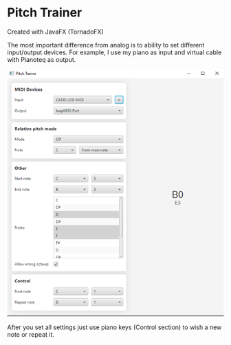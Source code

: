 # Pitch Trainer

Created with JavaFX (TornadoFX)

The most important difference from analog is to ability to set different input/output devices. For example, I use my
piano as input and virtual cable with Pianoteq as output.

![daily work](https://github.com/kshashov/pitch-trainer/raw/master/img/app.png)

After you set all settings just use piano keys (Control section) to wish a new note or repeat it.
